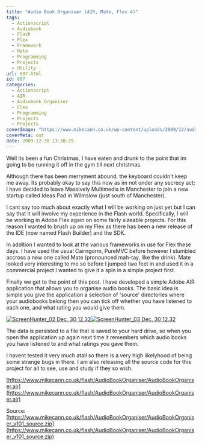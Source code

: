 ```yaml
---
title: "Audio Book Organiser (AIR, Mate, Flex 4)"
tags:
  - Actionscript
  - Audiobook
  - Flash
  - Flex
  - Framework
  - Mate
  - Programming
  - Projects
  - Utility
url: 807.html
id: 807
categories:
  - Actionscript
  - AIR
  - Audiobook Organiser
  - Flex
  - Programming
  - Projects
  - Projects
coverImage: "https://www.mikecann.co.uk/wp-content/uploads/2009/12/audiobook.png"
coverMeta: out
date: 2009-12-30 13:38:29
---
```


Well its been a fun Christmas, I have eaten and drunk to the point that im going to be running it off in the gym till next christmas.

Although there has been merryment abound, the keyboard couldn't keep me away. Its probably okay to say this now as im not under any secrecy act; I have decided to leave Massively Multimedia in Manchester to join a new startup called Ideas Pad in Wilmslow (just south of Manchester).

<!-- more -->

I cant say too much about exactly what I will be working on just yet but I can say that it will involve my experience in the Flash world. Specifically, I will be working in Adobe Flex again on some fairly sizeable projects. For this reason I wanted to brush up on my Flex as there has been a new release of the IDE (now named Flash Builder) and the SDK.

In addition I wanted to look at the various frameworks in use for Flex these days. I have used the usual Cairngorm, PureMVC before however I stumbled accross a new one called Mate (pronounced mah-tay, like the drink). Mate looked very interesting to me so before I jumped two feet in and used it in a commercial project I wanted to give it a spin in a simple project first.

Finally we get to the point of this post. I have developed a simple Adobe AIR application that allows you to organise audio books. The basic idea is simple you give the application a selection of 'source' directories where your audiobooks belong then you can tick off whether you have listened to each one, and what rating you would give them.

[![ScreenHunter_02 Dec. 30 12.32](https://www.mikecann.co.uk/wp-content/uploads/2009/12/ScreenHunter_02-Dec.-30-12.32-300x262.jpg "ScreenHunter_02 Dec. 30 12.32")](https://mikecann.co.uk/wp-content/uploads/2009/12/ScreenHunter_02-Dec.-30-12.32.jpg)[![ScreenHunter_03 Dec. 30 12.32](https://www.mikecann.co.uk/wp-content/uploads/2009/12/ScreenHunter_03-Dec.-30-12.32-300x261.jpg "ScreenHunter_03 Dec. 30 12.32")](https://mikecann.co.uk/wp-content/uploads/2009/12/ScreenHunter_03-Dec.-30-12.32.jpg)

The data is persisted to a file that is saved to your hard drive, so when you open the application up again next time it remembers which audio books you have listened to and what ratings you gave them.

I havent tested it very much atall so there is a very high likelyhood of being some strange bugs in there. I am also releasing all the source code for this project for all to see, use and study if they so wish.

[https://www.mikecann.co.uk/flash/AudioBookOrganiser/AudioBookOrganiser.air](https://www.mikecann.co.uk/flash/AudioBookOrganiser/AudioBookOrganiser.air)

Source: [https://www.mikecann.co.uk/flash/AudioBookOrganiser/AudioBookOrganiser_v101_source.zip](https://www.mikecann.co.uk/flash/AudioBookOrganiser/AudioBookOrganiser_v101_source.zip)

